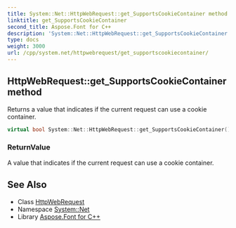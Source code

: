 ```yaml
---
title: System::Net::HttpWebRequest::get_SupportsCookieContainer method
linktitle: get_SupportsCookieContainer
second_title: Aspose.Font for C++
description: 'System::Net::HttpWebRequest::get_SupportsCookieContainer method. Returns a value that indicates if the current request can use a cookie container in C++.'
type: docs
weight: 3000
url: /cpp/system.net/httpwebrequest/get_supportscookiecontainer/
---
```

## HttpWebRequest::get_SupportsCookieContainer method


Returns a value that indicates if the current request can use a cookie container.

```cpp
virtual bool System::Net::HttpWebRequest::get_SupportsCookieContainer()
```


### ReturnValue

A value that indicates if the current request can use a cookie container.

## See Also

* Class [HttpWebRequest](../)
* Namespace [System::Net](../../)
* Library [Aspose.Font for C++](../../../)
